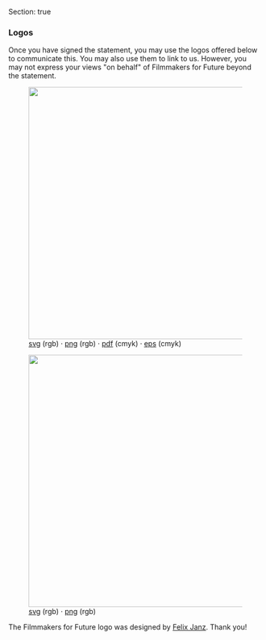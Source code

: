 Section: true

### Logos

Once you have signed the statement, you may use the logos offered below to communicate this. You may also use them to link to us. However, you may not express your views "on behalf" of Filmmakers for Future beyond the statement.

<div class="row justify-content-start pt-4">
	<div class="col-xl-3 col-lg-3 col-md-4 col-sm-7 col-20 mx-5">
		<figure class="figure">
			<img src="/user/handlers/fm4fhandler/files/logos/logo_circle.svg" width="500px" class="figure-img img-fluid" alt="">
			<figcaption class="text-center text-white">
				<a target="_blank" rel="noopener noreferrer" href="/user/handlers/fm4fhandler/files/logos/logo_circle.svg" download="Filmmakers4Future_Standalone">svg</a> <span class="small font-weight-light">(rgb)</span> · <a target="_blank" rel="noopener noreferrer" href="/user/handlers/fm4fhandler/files/logos/logo_circle.png" download="Filmmakers4Future_Standalone">png</a> <span class="small font-weight-light">(rgb)</span> · <a target="_blank" rel="noopener noreferrer" href="/user/handlers/fm4fhandler/files/logos/logo_circle.pdf" download="Filmmakers4Future_Standalone">pdf</a> <span class="small font-weight-light">(cmyk)</span> · <a target="_blank" rel="noopener noreferrer" href="/user/handlers/fm4fhandler/files/logos/logo_circle.eps" download="Filmmakers4Future_Standalone">eps</a> <span class="small font-weight-light">(cmyk)</span>
			</figcaption>
		</figure>
	</div>
	<div class="col-xl-3 col-lg-3 col-md-4 col-sm-7 col-20 mx-5">
		<figure class="figure">
			<img src="/user/handlers/fm4fhandler/files/logos/logo_standalone.svg" width="500px" class="figure-img img-fluid" alt="">
			<figcaption class="text-center text-white">
				<a target="_blank" rel="noopener noreferrer" href="/user/handlers/fm4fhandler/files/logos/logo_standalone.svg" download="Filmmakers4Future_Standalone">svg</a> <span class="small font-weight-light">(rgb)</span> · <a target="_blank" rel="noopener noreferrer" href="/user/handlers/fm4fhandler/files/logos/logo_standalone.png" download="Filmmakers4Future_Standalone">png</a> <span class="small font-weight-light">(rgb)</span>
			</figcaption>
		</figure>
	</div>
</div>

<p class="text-white-50 mt-0 small font-weight-light">The Filmmakers for Future logo was designed by <a target="_blank" rel="noopener noreferrer" href="http://www.felixjanz.de">Felix Janz</a>. Thank you!</p>